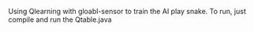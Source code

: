 Using Qlearning with gloabl-sensor to train the AI play snake.
To run, just compile and run the Qtable.java

